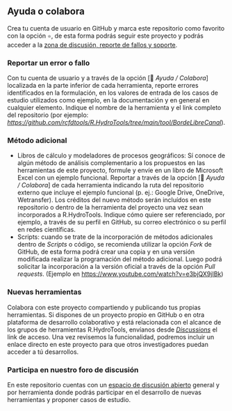 ## Ayuda o colabora

Crea tu cuenta de usuario en GitHub y marca este repositorio como favorito con la opción `⭐`, de esta forma podrás seguir este proyecto y podrás acceder a la [zona de discusión, reporte de fallos y soporte](https://github.com/rcfdtools/R.HydroTools/discussions).


### Reportar un error o fallo
Con tu cuenta de usuario y a través de la opción [:beginner: _Ayuda / Colabora_] localizada en la parte inferior de cada herramienta, reporte errores identificados en la formulación, en los valores de entrada de los casos de estudio utilizados como ejemplo, en la documentación y en general en cualquier elemento. Indique el nombre de la herramienta y el link completo del repositorio (por ejemplo: _https://github.com/rcfdtools/R.HydroTools/tree/main/tool/BordeLibreCanal_). 


### Método adicional

* Libros de cálculo y modeladores de procesos geográficos: Sí conoce de algún método de análisis complementario a los propuestos en las herramientas de este proyecto, formule y envíe en un libro de Microsoft Excel con un ejemplo funcional. Reportar a través de la opción [:beginner: _Ayuda / Colabora_] de cada herramienta indicando la ruta del repositorio externo que incluye el ejemplo funcional (p. ej.: Google Drive, OneDrive, Wetransfer). Los créditos del nuevo método serán incluídos en este repositorio o dentro de la herramienta del proyecto una vez sean incorporados a R.HydroTools. Indique cómo quiere ser referenciado, por ejemplo, a través de su perfil en GitHub, su correo electrónico o su perfil en redes científicas.
* Scripts: cuando se trate de la incorporación de métodos adicionales dentro de _Scripts_ o código, se recomienda utilizar la opción _Fork_ de GitHub, de esta forma podrá crear una copia y en una versión modificada realizar la programación del método adicional. Luego podrá solicitar la incorporación a la versión oficial a través de la opción _Pull requests_. (Ejemplo en https://www.youtube.com/watch?v=e3bjQX9jIBk)


### Nuevas herramientas

Colabora con este proyecto compartiendo y publicando tus propias herramientas. Si dispones de un proyecto propio en GitHub o en otra plataforma de desarrollo colaborativo y está relacionada con el alcance de los grupos de herramientas R.HydroTools, envíanos desde _[Discussions](https://github.com/rcfdtools/R.HydroTools/discussions)_ el link de acceso. Una vez revisemos la funcionalidad, podremos incluir un enlace directo en este proyecto para que otros investigadores puedan acceder a tú desarrollos. 


### Participa en nuestro foro de discusión

En este repositorio cuentas con un [espacio de discusión abierto](https://github.com/rcfdtools/R.HydroTools/discussions) general y por herramienta donde podrás participar en el desarrollo de nuevas herramientas y proponer casos de estudio. 